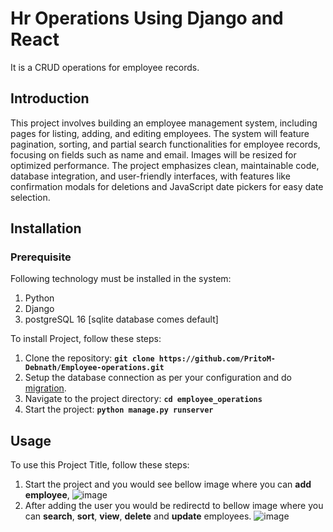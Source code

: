 # **Hr Operations Using Django and React**



It is a CRUD operations for employee records.

## **Introduction**

This project involves building an employee management system, including pages for listing, adding, and editing employees. The system will feature pagination, sorting, and partial search functionalities for employee records, focusing on fields such as name and email. Images will be resized for optimized performance. The project emphasizes clean, maintainable code, database integration, and user-friendly interfaces, with features like confirmation modals for deletions and JavaScript date pickers for easy date selection.

## **Installation**
### **Prerequisite**

Following technology must be installed in the system:
1. Python
2. Django
3. postgreSQL 16 [sqlite database comes default] 
   
To install Project, follow these steps:

1. Clone the repository: **`git clone https://github.com/PritoM-Debnath/Employee-operations.git`**
2. Setup the database connection as per your configuration and do [migration](https://docs.djangoproject.com/en/5.1/topics/migrations/).
3. Navigate to the project directory: **`cd employee_operations`**
4. Start the project: **`python manage.py runserver`**

## **Usage**

To use this Project Title, follow these steps:

1. Start the project and you would see bellow image where you can **add employee**,
![image](https://github.com/user-attachments/assets/0e1149f7-a405-425b-9bed-76ee5dc110d4)
2. After adding the user you would be redirectd to bellow image where you can **search**, **sort**, **view**, **delete** and **update** employees. 
![image](https://github.com/user-attachments/assets/a75bbc59-bd95-4692-9d20-e43dbb1a6fda)



